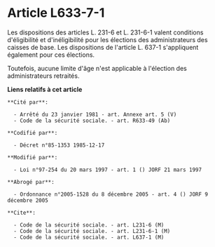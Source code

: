 # Article L633-7-1

Les dispositions des articles L. 231-6 et L. 231-6-1 valent conditions d'éligibilité et d'inéligibilité pour les élections
des administrateurs des caisses de base. Les dispositions de l'article L. 637-1 s'appliquent également pour ces élections.

Toutefois, aucune limite d'âge n'est applicable à l'élection des administrateurs retraités.

**Liens relatifs à cet article**

	**Cité par**:

	  - Arrêté du 23 janvier 1981 - art. Annexe art. 5 (V)
	  - Code de la sécurité sociale. - art. R633-49 (Ab)

	**Codifié par**:

	  - Décret n°85-1353 1985-12-17

	**Modifié par**:

	  - Loi n°97-254 du 20 mars 1997 - art. 1 () JORF 21 mars 1997

	**Abrogé par**:

	  - Ordonnance n°2005-1528 du 8 décembre 2005 - art. 4 () JORF 9 décembre 2005

	**Cite**:

	  - Code de la sécurité sociale. - art. L231-6 (M)
	  - Code de la sécurité sociale. - art. L231-6-1 (M)
	  - Code de la sécurité sociale. - art. L637-1 (M)
